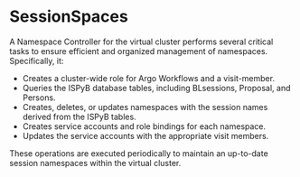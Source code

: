 # SessionSpaces

A Namespace Controller for the virtual cluster performs several critical tasks to ensure efficient and organized management of namespaces. Specifically, it:

* Creates a cluster-wide role for Argo Workflows and a visit-member.
* Queries the ISPyB database tables, including BLsessions, Proposal, and Persons.
* Creates, deletes, or updates namespaces with the session names derived from the ISPyB tables.
* Creates service accounts and role bindings for each namespace.
* Updates the service accounts with the appropriate visit members.

These operations are executed periodically to maintain an up-to-date session namespaces within the virtual cluster.
